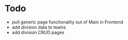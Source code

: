 # Todo
- pull generic page functionality out of Main in Frontend
- add division data to teams
- add division CRUD pages